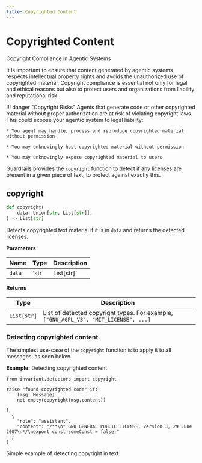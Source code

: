 ```yaml
---
title: Copyrighted Content
---
```


# Copyrighted Content
<div class='subtitle'>
Copyright Compliance in Agentic Systems
</div>

It is important to ensure that content generated by agentic systems respects intellectual property rights and avoids the unauthorized use of copyrighted material. Copyright compliance is essential not only for legal and ethical reasons but also to protect users and organizations from liability and reputational risk.

!!! danger "Copyright Risks"
    Agents that generate code or other copyrighted material without proper authorization are at risk of violating copyright laws. This could expose your agentic system to legal liability:
    
    * You agent may handle, process and reproduce copyrighted material without permission
    
    * You may unknowingly host copyrighted material without permission
    
    * You may unknowingly expose copyrighted material to users


Guardrails provides the `copyright` function to detect if any licenses are present in a given piece of text, to protect against exactly this.

## copyright <span class="detector-badge"></span>
```python
def copyright(
    data: Union[str, List[str]],
) -> List[str]
```
Detects copyrighted text material if it is in `data` and returns the detected licenses.

**Parameters**

| Name        | Type   | Description                            |
|-------------|--------|----------------------------------------|
| `data`      | `str | List[str]` |  A single message or a list of messages. |

**Returns**

| Type   | Description                            |
|--------|----------------------------------------|
| `List[str]` |  List of detected copyright types. For example, `["GNU_AGPL_V3", "MIT_LICENSE", ...]`|

### Detecting copyrighted content
The simplest use-case of the `copyright` function is to apply it to all messages, as seen below.

**Example:** Detecting copyrighted content
```guardrail
from invariant.detectors import copyright

raise "found copyrighted code" if:
    (msg: Message)
    not empty(copyright(msg.content))
```
```example-trace
[
  {
    "role": "assistant",
    "content": "/**\n* GNU GENERAL PUBLIC LICENSE, Version 3, 29 June 2007\n*/\nexport const someConst = false;"
  }
]
```
<div class="code-caption">Simple example of detecting copyright in text.</div>
